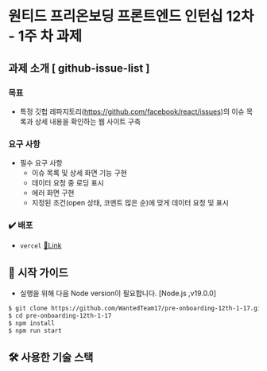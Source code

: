 # 원티드 프리온보딩 프론트엔드 인턴십 12차 - 1주 차 과제

## 과제 소개 [ github-issue-list ]

### 목표

- 특정 깃헙 레파지토리(https://github.com/facebook/react/issues)의 이슈 목록과 상세 내용을 확인하는 웹 사이트 구축

### 요구 사항

- 필수 요구 사항
    - 이슈 목록 및 상세 화면 기능 구현
    - 데이터 요청 중 로딩 표시
    - 에러 화면 구현
    - 지정된 조건(open 상태, 코멘트 많은 순)에 맞게 데이터 요청 및 표시
 
### ✔️ 배포
- ```vercel``` [🔗Link](https://github-issue-list-zeta.vercel.app/)

## 🛫 시작 가이드
- 실행을 위해 다음 Node version이 필요합니다. [Node.js ,v19.0.0]

 ```bash
$ git clone https://github.com/WantedTeam17/pre-onboarding-12th-1-17.git
$ cd pre-onboarding-12th-1-17
$ npm install
$ npm run start
```

## 🛠️ 사용한 기술 스택
